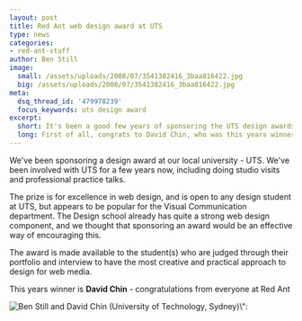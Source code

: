 ```yaml
---
layout: post
title: Red Ant web design award at UTS
type: news
categories:
- red-ant-stuff
author: Ben Still
image:
  small: /assets/uploads/2008/07/3541382416_3baa816422.jpg
  big: /assets/uploads/2008/07/3541382416_3baa816422.jpg
meta:
  dsq_thread_id: '479978239'
  focus_keywords: uts design award
excerpt:
  short: It's been a good few years of sponsoring the UTS design awards, here's to this one, and many more!
  long: First of all, congrats to David Chin, who was this years winner. Seconds of all, well done to everyone who participated! We're so proud to be part of these awards and to be able to inspire the young 'uns into creating awesome stuff.
---
```


We've been sponsoring a design award at our local university - UTS.
We've been involved with UTS for a few years now, including doing
studio
visits and professional practice talks.

The prize is for excellence in web design, and is open to any design
student at UTS, but appears to be popular for the Visual Communication
department. The Design school already has quite a strong web design
component, and we thought that sponsoring an award would be an
effective
way of encouraging this.

The award is made available to the student(s) who are judged through
their portfolio and interview to have the most creative and practical
approach to design for web media.

This years winner is **David Chin** - congratulations from everyone at
Red Ant

![Ben Still and David
Chin](http://farm4.static.flickr.com/3297/3541382416_3baa816422.jpg
"Ben Still and David Chin")
(University of Technology, Sydney)\\":
